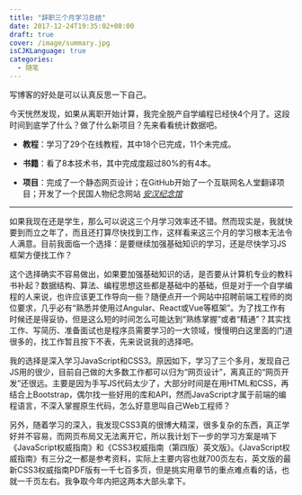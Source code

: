 ```yaml
---
title: "辞职三个月学习总结"
date: 2017-12-24T19:35:02+08:00
draft: true
cover: /image/summary.jpg
isCJKLanguage: true
categories:
  - 随笔
---
```


写博客的好处是可以认真反思一下自己。

今天恍然发现，如果从离职开始计算，我完全脱产自学编程已经快4个月了。这段时间到底学了什么？做了什么新项目？先来看看统计数据吧。

* __教程__：学习了29个在线教程，其中18个已完成，11个未完成。

* __书籍__：看了8本技术书，其中完成度超过80%的有4本。

* __项目__：完成了一个静态网页设计；在GitHub开始了一个互联网名人堂翻译项目；开发了一个民国人物纪念网站 [*安汉纪念馆*](http://www.anhan.org.cn)


* * * 


如果我现在还是学生，那么可以说这三个月学习效率还不错。然而现实是，我就快要到而立之年了，而且还打算尽快找到工作，这样看来这三个月的学习根本无法令人满意。目前我面临一个选择：是要继续加强基础知识的学习，还是尽快学习JS框架方便找工作？

这个选择确实不容易做出，如果要加强基础知识的话，是否要从计算机专业的教科书补起？数据结构、算法、编程思想这些都是基础中的基础，但是对于一个自学编程的人来说，也许应该更工作导向一些？随便点开一个网站中招聘前端工程师的岗位要求，几乎必有“熟悉并使用过Angular、React或Vue等框架”。为了找工作有时候还是得妥协，但是这么短的时间怎么可能达到“熟练掌握”或者“精通”？其实找工作、写简历、准备面试也是程序员需要学习的一大领域，慢慢明白这里面的门道很多的，找工作暂且按下不表，先来说说我的选择吧。

我的选择是深入学习JavaScript和CSS3。原因如下，学习了三个多月，发现自己JS用的很少，目前自己做的大多数工作都可以归为“网页设计”，离真正的“网页开发”还很远。主要是因为手写JS代码太少了，大部分时间是在用HTML和CSS，再结合上Bootstrap，偶尔找一些好用的库和API，然而JavaScript才属于前端的编程语言，不深入掌握原生代码，怎么好意思叫自己Web工程师？

另外，随着学习的深入，我发现CSS3真的很博大精深，很多复杂的东西，真正学好并不容易，而网页布局又无法离开它，所以我计划下一步的学习方案是啃下《JavaScript权威指南》和《CSS3权威指南（第四版）英文版》。《JavaScript权威指南》有三分之一都是参考资料，实际上主要内容也就700页左右，英文版的最新CSS3权威指南PDF版有一千七百多页，但是挑实用章节的重点难点看的话，也就一千页左右。我争取今年内把这两本大部头拿下。

